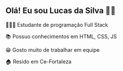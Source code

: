 ## Olá! Eu sou Lucas da Silva 👋🏻 <br/>

👨🏻‍💻 Estudante de programação Full Stack <br/>

📚 Possuo conhecimentos em HTML, CSS, JS <br/>

😁 Gosto muito de trabalhar em equipe <br/>

🏠 Resido em Ce-Fortaleza <br/>







